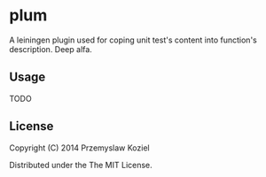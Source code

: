 # plum

A leiningen plugin used for coping unit test's content into function's description. Deep alfa.

## Usage

TODO

## License

Copyright (C) 2014 Przemyslaw Koziel

Distributed under the The MIT License.
